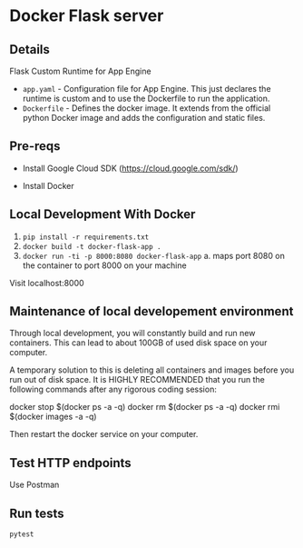 # Docker Flask server

## Details

Flask Custom Runtime for App Engine

+ `app.yaml` - Configuration file for App Engine. This just declares the runtime is custom and to use the Dockerfile to run the application.
+ `Dockerfile` - Defines the docker image. It extends from the official python Docker image and adds the configuration and static files.

## Pre-reqs

- Install Google Cloud SDK (https://cloud.google.com/sdk/)

- Install Docker


## Local Development With Docker

1. `pip install -r requirements.txt`
2. `docker build -t docker-flask-app .`
3. `docker run -ti -p 8000:8080 docker-flask-app`
	a. maps port 8080 on the container to port 8000 on your machine

Visit localhost:8000

## Maintenance of local developement environment

Through local development, you will constantly build and run new containers. This can lead to about 100GB of used disk space on your computer.

A temporary solution to this is deleting all containers and images before you run out of disk space. It is HIGHLY RECOMMENDED that you run the following commands after any rigorous coding session:

docker stop $(docker ps -a -q)
docker rm $(docker ps -a -q)
docker rmi $(docker images -a -q)

Then restart the docker service on your computer.

## Test HTTP endpoints

Use Postman

## Run tests

`pytest`

